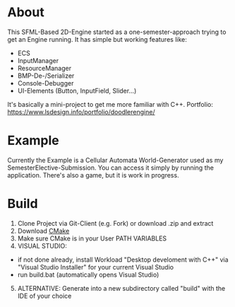# About
This SFML-Based 2D-Engine started as a one-semester-approach trying to get an Engine running.
It has simple but working features like:
- ECS
- InputManager
- ResourceManager
- BMP-De-/Serializer
- Console-Debugger
- UI-Elements (Button, InputField, Slider...)

It's basically a mini-project to get me more familiar with C++. 
Portfolio: https://www.lsdesign.info/portfolio/doodlerengine/ 

# Example
Currently the Example is a Cellular Automata World-Generator used as my SemesterElective-Submission.
You can access it simply by running the application.
There's also a game, but it is work in progress.

# Build
1. Clone Project via Git-Client (e.g. Fork) or download .zip and extract
2. Download [CMake](cmake.org/download/)
3. Make sure CMake is in your User PATH VARIABLES
4. VISUAL STUDIO:   
- if not done already, install Workload "Desktop develoment with C++" via "Visual Studio Installer" for your current Visual Studio
- run build.bat (automatically opens Visual Studio)
5. ALTERNATIVE:     Generate into a new subdirectory called "build" with the IDE of your choice

    
